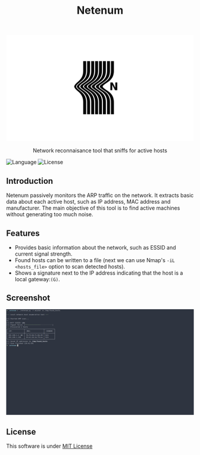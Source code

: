 <h1 align="center"> Netenum </h1> <br>

<p align="center">
  <a>
    <img alt="Netenum" title="Netenum" src="logo.png">
  </a>
</p>

<p align="center">
  Network reconnaisance tool that sniffs for active hosts
</p>

![Language](https://img.shields.io/badge/Language-Python-blue.svg?longCache=true&style=flat-square)   ![License](https://img.shields.io/badge/License-MIT-purple.svg?longCache=true&style=flat-square)   

## Introduction
Netenum passively monitors the ARP traffic on the network. It extracts basic data about each active host, such as IP address, MAC address and manufacturer. The main objective of this tool is to find active machines without generating too much noise.


## Features

* Provides basic information about the network, such as ESSID and current signal strength.
* Found hosts can be written to a file (next we can use Nmap's `-iL <hosts_file>` option to scan detected hosts).
* Shows a signature next to the IP address indicating that the host is a local gateway:`(G)`.


## Screenshot
<p align="center">
  <a>
    <img src="screen.png">
  </a>
</p>


## License
This software is under [MIT License](https://en.wikipedia.org/wiki/MIT_License)


